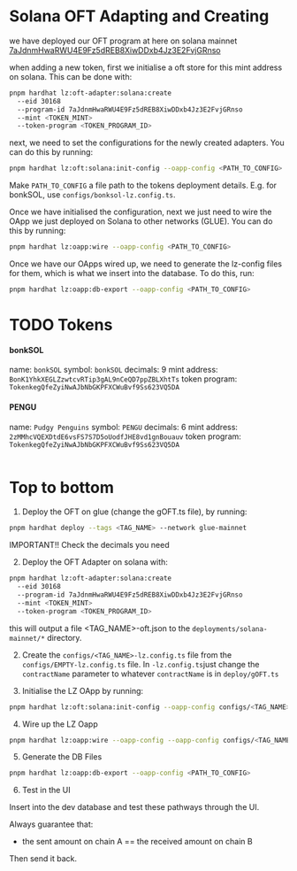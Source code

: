# Solana OFT Adapting and Creating

we have deployed our OFT program at here on solana mainnet [7aJdnmHwaRWU4E9Fz5dREB8XiwDDxb4Jz3E2FvjGRnso](https://solscan.io/account/7aJdnmHwaRWU4E9Fz5dREB8XiwDDxb4Jz3E2FvjGRnso)

when adding a new token, first we initialise a oft store for this mint address on solana. This can be done with:

```bash
pnpm hardhat lz:oft-adapter:solana:create
  --eid 30168
  --program-id 7aJdnmHwaRWU4E9Fz5dREB8XiwDDxb4Jz3E2FvjGRnso
  --mint <TOKEN_MINT>
  --token-program <TOKEN_PROGRAM_ID>
```

next, we need to set the configurations for the newly created adapters. You can do this by running:

```bash
pnpm hardhat lz:oft:solana:init-config --oapp-config <PATH_TO_CONFIG>
```

Make `PATH_TO_CONFIG` a file path to the tokens deployment details. E.g. for bonkSOL, use `configs/bonksol-lz.config.ts`.

Once we have initialised the configuration, next we just need to wire the OApp we just deployed on Solana to other networks (GLUE). You can do this by running:

```bash
pnpm hardhat lz:oapp:wire --oapp-config <PATH_TO_CONFIG>
```

Once we have our OApps wired up, we need to generate the lz-config files for them, which is what we insert into the database. To do this, run:

```bash
pnpm hardhat lz:oapp:db-export --oapp-config <PATH_TO_CONFIG>
```

# TODO Tokens

#### bonkSOL

name: `bonkSOL`
symbol: `bonkSOL`
decimals: 9
mint address: `BonK1YhkXEGLZzwtcvRTip3gAL9nCeQD7ppZBLXhtTs`
token program: `TokenkegQfeZyiNwAJbNbGKPFXCWuBvf9Ss623VQ5DA`

#### PENGU

name: `Pudgy Penguins`
symbol: `PENGU`
decimals: 6
mint address: `2zMMhcVQEXDtdE6vsFS7S7D5oUodfJHE8vd1gnBouauv`
token program: `TokenkegQfeZyiNwAJbNbGKPFXCWuBvf9Ss623VQ5DA`

```

```

# Top to bottom

1. Deploy the OFT on glue (change the gOFT.ts file), by running:

```bash
pnpm hardhat deploy --tags <TAG_NAME> --network glue-mainnet
```

IMPORTANT!! Check the decimals you need

2. Deploy the OFT Adapter on solana with:

```bash
pnpm hardhat lz:oft-adapter:solana:create
  --eid 30168
  --program-id 7aJdnmHwaRWU4E9Fz5dREB8XiwDDxb4Jz3E2FvjGRnso
  --mint <TOKEN_MINT>
  --token-program <TOKEN_PROGRAM_ID>
```

this will output a file <TAG_NAME>-oft.json to the `deployments/solana-mainnet/*` directory.

2. Create the `configs/<TAG_NAME>-lz.config.ts` file from the `configs/EMPTY-lz.config.ts` file. In `-lz.config.ts`just change the `contractName` parameter to whatever `contractName` is in `deploy/gOFT.ts`

3. Initialise the LZ OApp by running:

```bash
pnpm hardhat lz:oft:solana:init-config --oapp-config configs/<TAG_NAME>-lz.config.ts
```

4. Wire up the LZ Oapp

```bash
pnpm hardhat lz:oapp:wire --oapp-config --oapp-config configs/<TAG_NAME>-lz.config.ts
```

5. Generate the DB Files

```bash
pnpm hardhat lz:oapp:db-export --oapp-config <PATH_TO_CONFIG>
```

6. Test in the UI

Insert into the dev database and test these pathways through the UI.

Always guarantee that:

- the sent amount on chain A == the received amount on chain B

Then send it back.
